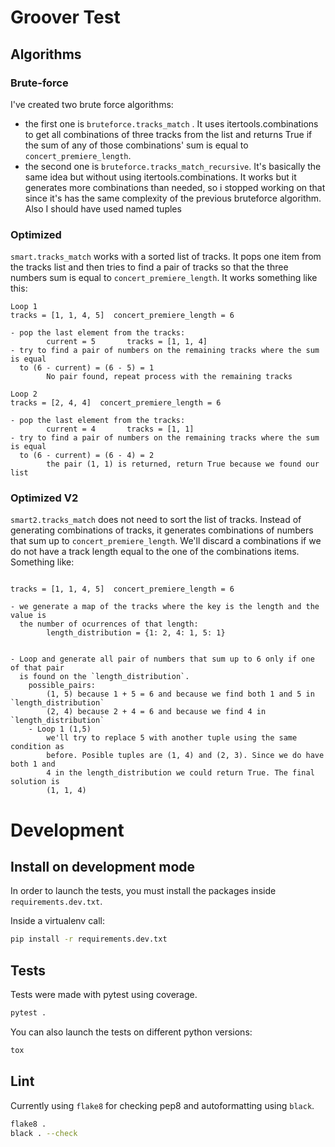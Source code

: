 # Groover Test

## Algorithms

### Brute-force

I've created two brute force algorithms:

- the first one is `bruteforce.tracks_match` . It uses itertools.combinations to get all combinations of three tracks from the list and returns True if the sum of any of those combinations' sum is equal to `concert_premiere_length`.
- the second one is `bruteforce.tracks_match_recursive`. It's basically the same idea but without using itertools.combinations. It works but it generates more combinations than needed, so i stopped working on that since it's has the same complexity of the previous bruteforce algorithm. Also I should have used named tuples

### Optimized

`smart.tracks_match` works with a sorted list of tracks. It pops one item from the tracks list and then tries to find a pair of tracks so that the three numbers sum is equal to `concert_premiere_length`. It works something like this:

```
Loop 1
tracks = [1, 1, 4, 5]  concert_premiere_length = 6

- pop the last element from the tracks:
        current = 5       tracks = [1, 1, 4]
- try to find a pair of numbers on the remaining tracks where the sum is equal
  to (6 - current) = (6 - 5) = 1
        No pair found, repeat process with the remaining tracks

Loop 2
tracks = [2, 4, 4]  concert_premiere_length = 6

- pop the last element from the tracks:
        current = 4       tracks = [1, 1]
- try to find a pair of numbers on the remaining tracks where the sum is equal
  to (6 - current) = (6 - 4) = 2
        the pair (1, 1) is returned, return True because we found our list
```

### Optimized V2

`smart2.tracks_match` does not need to sort the list of tracks. Instead of generating combinations of tracks, it generates combinations of numbers that sum up to `concert_premiere_length`. We'll discard a combinations if we do not have a track length equal to the one of the combinations items. Something like:

```

tracks = [1, 1, 4, 5]  concert_premiere_length = 6

- we generate a map of the tracks where the key is the length and the value is
  the number of ocurrences of that length:
        length_distribution = {1: 2, 4: 1, 5: 1}


- Loop and generate all pair of numbers that sum up to 6 only if one of that pair
  is found on the `length_distribution`.
    possible_pairs:
        (1, 5) because 1 + 5 = 6 and because we find both 1 and 5 in `length_distribution`
        (2, 4) because 2 + 4 = 6 and because we find 4 in `length_distribution`
    - Loop 1 (1,5)
        we'll try to replace 5 with another tuple using the same condition as
        before. Posible tuples are (1, 4) and (2, 3). Since we do have both 1 and
        4 in the length_distribution we could return True. The final solution is
        (1, 1, 4)

```

# Development

## Install on development mode

In order to launch the tests, you must install the packages inside `requirements.dev.txt`.

Inside a virtualenv call:

```sh
pip install -r requirements.dev.txt
```

## Tests

Tests were made with pytest using coverage.

```sh
pytest .
```

You can also launch the tests on different python versions:

```sh
tox
```

## Lint

Currently using `flake8` for checking pep8 and autoformatting using `black`.

```sh
flake8 .
black . --check
```
